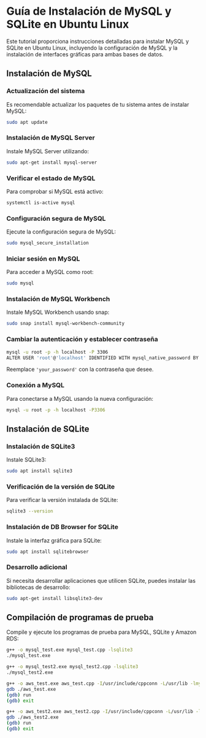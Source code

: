 # Guía de Instalación de MySQL y SQLite en Ubuntu Linux

Este tutorial proporciona instrucciones detalladas para instalar MySQL y SQLite en Ubuntu Linux, incluyendo la configuración de MySQL y la instalación de interfaces gráficas para ambas bases de datos.

## Instalación de MySQL

### Actualización del sistema
Es recomendable actualizar los paquetes de tu sistema antes de instalar MySQL:
```bash
sudo apt update
```

### Instalación de MySQL Server
Instale MySQL Server utilizando:
```bash
sudo apt-get install mysql-server
```

### Verificar el estado de MySQL
Para comprobar si MySQL está activo:
```bash
systemctl is-active mysql
```

### Configuración segura de MySQL
Ejecute la configuración segura de MySQL:
```bash
sudo mysql_secure_installation
```

### Iniciar sesión en MySQL
Para acceder a MySQL como root:
```bash
sudo mysql
```

### Instalación de MySQL Workbench
Instale MySQL Workbench usando snap:
```bash
sudo snap install mysql-workbench-community
```

### Cambiar la autenticación y establecer contraseña
```bash
mysql -u root -p -h localhost -P 3306
ALTER USER 'root'@'localhost' IDENTIFIED WITH mysql_native_password BY 'your_password';
```
Reemplace `'your_password'` con la contraseña que desee.

### Conexión a MySQL
Para conectarse a MySQL usando la nueva configuración:
```bash
mysql -u root -p -h localhost -P3306
```

## Instalación de SQLite

### Instalación de SQLite3
Instale SQLite3:
```bash
sudo apt install sqlite3
```

### Verificación de la versión de SQLite
Para verificar la versión instalada de SQLite:
```bash
sqlite3 --version
```

### Instalación de DB Browser for SQLite
Instale la interfaz gráfica para SQLite:
```bash
sudo apt install sqlitebrowser
```

### Desarrollo adicional
Si necesita desarrollar aplicaciones que utilicen SQLite, puedes instalar las bibliotecas de desarrollo:
```bash
sudo apt-get install libsqlite3-dev
```

## Compilación de programas de prueba
Compile y ejecute los programas de prueba para MySQL, SQLite y Amazon RDS:
```bash
g++ -o mysql_test.exe mysql_test.cpp -lsqlite3
./mysql_test.exe

g++ -o mysql_test2.exe mysql_test2.cpp -lsqlite3
./mysql_test2.exe

g++ -o aws_test.exe aws_test.cpp -I/usr/include/cppconn -L/usr/lib -lmysqlcppconn
gdb ./aws_test.exe
(gdb) run
(gdb) exit

g++ -o aws_test2.exe aws_test2.cpp -I/usr/include/cppconn -L/usr/lib -lmysqlcppconn
gdb ./aws_test2.exe
(gdb) run
(gdb) exit
```

